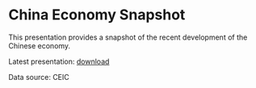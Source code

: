 # China Economy Snapshot

This presentation provides a snapshot of the recent development of the Chinese economy. 

Latest presentation: [download](https://github.com/zemw/ce/blob/main/charts.pdf)

Data source: CEIC

